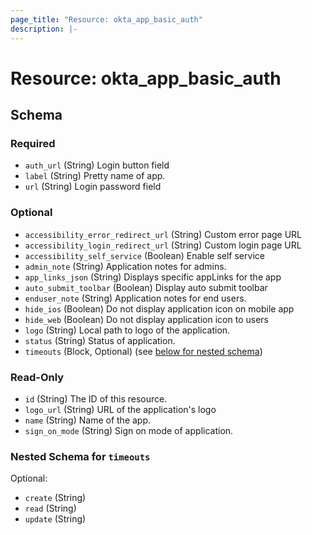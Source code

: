 ```yaml
---
page_title: "Resource: okta_app_basic_auth"
description: |-
---
```


# Resource: okta_app_basic_auth

<!-- schema generated by tfplugindocs -->

## Schema

### Required

- `auth_url` (String) Login button field
- `label` (String) Pretty name of app.
- `url` (String) Login password field

### Optional

- `accessibility_error_redirect_url` (String) Custom error page URL
- `accessibility_login_redirect_url` (String) Custom login page URL
- `accessibility_self_service` (Boolean) Enable self service
- `admin_note` (String) Application notes for admins.
- `app_links_json` (String) Displays specific appLinks for the app
- `auto_submit_toolbar` (Boolean) Display auto submit toolbar
- `enduser_note` (String) Application notes for end users.
- `hide_ios` (Boolean) Do not display application icon on mobile app
- `hide_web` (Boolean) Do not display application icon to users
- `logo` (String) Local path to logo of the application.
- `status` (String) Status of application.
- `timeouts` (Block, Optional) (see [below for nested schema](#nestedblock--timeouts))

### Read-Only

- `id` (String) The ID of this resource.
- `logo_url` (String) URL of the application's logo
- `name` (String) Name of the app.
- `sign_on_mode` (String) Sign on mode of application.

<a id="nestedblock--timeouts"></a>

### Nested Schema for `timeouts`

Optional:

- `create` (String)
- `read` (String)
- `update` (String)
